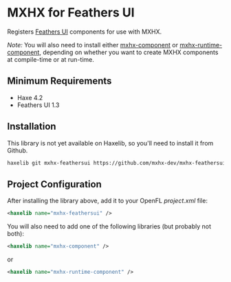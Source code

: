 # MXHX for Feathers UI

Registers [Feathers UI](https://feathersui.com/) components for use with MXHX.

_Note:_ You will also need to install either [mxhx-component](https://github.com/mxhx-dev/mxhx-component) or [mxhx-runtime-component](https://github.com/mxhx-dev/mxhx-runtime-component), depending on whether you want to create MXHX components at compile-time or at run-time.

## Minimum Requirements

- Haxe 4.2
- Feathers UI 1.3

## Installation

This library is not yet available on Haxelib, so you'll need to install it from Github.

```sh
haxelib git mxhx-feathersui https://github.com/mxhx-dev/mxhx-feathersui.git
```

## Project Configuration

After installing the library above, add it to your OpenFL _project.xml_ file:

```xml
<haxelib name="mxhx-feathersui" />
```

You will also need to add one of the following libraries (but probably not both):

```xml
<haxelib name="mxhx-component" />
```

or

```xml
<haxelib name="mxhx-runtime-component" />
```
